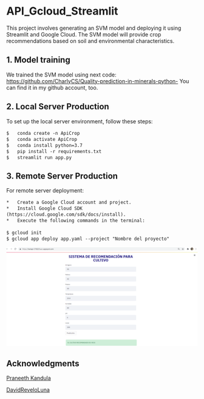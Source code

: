 # API_Gcloud_Streamlit
This project involves generating an SVM model and deploying it using Streamlit and Google Cloud. The SVM model will provide crop recommendations based on soil and environmental characteristics.

##  1. Model training
We trained the SVM model using next code: https://github.com/CharlyCS/Quality-prediction-in-minerals-python-
You can find it in my github account, too.

##  2. Local Server Production 

To set up the local server environment, follow these steps:

    $   conda create -n ApiCrop
    $   conda activate ApiCrop
    $   conda install python=3.7
    $   pip install -r requirements.txt
    $   streamlit run app.py
    
##  3.  Remote Server Production
For remote server deployment:

    *   Create a Google Cloud account and project.
    *   Install Google Cloud SDK (https://cloud.google.com/sdk/docs/install).
    *   Execute the following commands in the terminal:
    
    $ gcloud init
    $ gcloud app deploy app.yaml --project "Nombre del proyecto"
    
    
  ![Screenshot](https://github.com/DavidReveloLuna/API_Gcloud_Streamlit/blob/master/assets/Screenshot.png)

## Acknowledgments

[Praneeth Kandula](https://medium.com/analytics-vidhya/deploying-streamlit-apps-to-google-app-engine-in-5-simple-steps-5e2e2bd5b172)

[DavidReveloLuna](https://github.com/DavidReveloLuna/API_Gcloud_Streamlit/tree/master)
